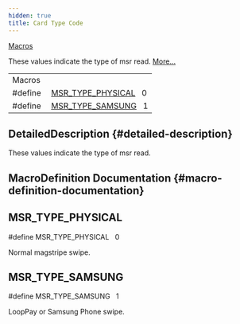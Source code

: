 ```yaml
---
hidden: true
title: Card Type Code
---
```


[Macros](#define-members)

These values indicate the type of msr read. [More\...](#details)

|          |                                                              |
|----------|--------------------------------------------------------------|
| Macros   |                                                              |
| #define  | [MSR_TYPE_PHYSICAL](#ga1f9ee619462acf4e0999965beb6a2825)   0 |
| #define  | [MSR_TYPE_SAMSUNG](#gaecc9c77eb4203573d61e90952bbe1d20)   1  |

## DetailedDescription {#detailed-description}

These values indicate the type of msr read.

## MacroDefinition Documentation {#macro-definition-documentation}

## MSR_TYPE_PHYSICAL <a href="#ga1f9ee619462acf4e0999965beb6a2825" id="ga1f9ee619462acf4e0999965beb6a2825"></a>

<p>#define MSR_TYPE_PHYSICAL   0</p>

Normal magstripe swipe.

## MSR_TYPE_SAMSUNG <a href="#gaecc9c77eb4203573d61e90952bbe1d20" id="gaecc9c77eb4203573d61e90952bbe1d20"></a>

<p>#define MSR_TYPE_SAMSUNG   1</p>

LoopPay or Samsung Phone swipe.
